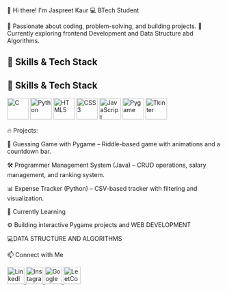 👋 Hi there! I'm Jaspreet Kaur 
💻 BTech Student

🔹 Passionate about coding, problem-solving, and building projects.
🔹 Currently exploring frontend Development and Data Structure abd Algorithms.

## 🚀 Skills & Tech Stack
## 🚀 Skills & Tech Stack

<p align="left">
  <img src="https://cdn.jsdelivr.net/gh/devicons/devicon/icons/c/c-original.svg" alt="C" width="50" height="50"/>
  <img src="https://cdn.jsdelivr.net/gh/devicons/devicon/icons/python/python-original.svg" alt="Python" width="50" height="50"/>
  <img src="https://cdn.jsdelivr.net/gh/devicons/devicon/icons/html5/html5-original.svg" alt="HTML5" width="50" height="50"/>
  <img src="https://cdn.jsdelivr.net/gh/devicons/devicon/icons/css3/css3-original.svg" alt="CSS3" width="50" height="50"/>
  <img src="https://cdn.jsdelivr.net/gh/devicons/devicon/icons/javascript/javascript-original.svg" alt="JavaScript" width="50" height="50"/>
  <img src="https://raw.githubusercontent.com/pygame/pygame/main/docs/reST/logo.png" alt="Pygame" width="50" height="50"/>
  <img src="https://upload.wikimedia.org/wikipedia/commons/8/84/Tkinter.png" alt="Tkinter" width="50" height="50"/>
</p>



🔥 Projects:

🎯 Guessing Game with Pygame – Riddle-based game with animations and a countdown bar.

🛠️ Programmer Management System (Java) – CRUD operations, salary management, and ranking system.

📊 Expense Tracker (Python) – CSV-based tracker with filtering and visualization.

🌱 Currently Learning

⚙️ Building interactive Pygame projects and WEB DEVELOPMENT

💻DATA STRUCTURE AND ALGORITHMS

📫 Connect with Me  

<a href="https://www.linkedin.com/in/jaspreet-kaur-09a077307" target="_blank">
    <img src="https://cdn.jsdelivr.net/gh/devicons/devicon/icons/linkedin/linkedin-original.svg" alt="LinkedIn" width="40" height="40"/>
</a>

<a href="https://www.instagram.com/jass.kaur9977" target="_blank">
    <img src="https://img.icons8.com/fluency/48/instagram-new.png" alt="Instagram" width="40" height="40"/>
</a>

<a href="https://g.dev/jaspreet12" target="_blank">
    <img src="https://img.icons8.com/color/48/google-logo.png" alt="Google Dev" width="40" height="40"/>
</a>

<a href="https://leetcode.com/jaspreet12" target="_blank">
    <img src="https://upload.wikimedia.org/wikipedia/commons/1/19/LeetCode_logo_black.png" alt="LeetCode" width="40" height="40"/>
</a>

